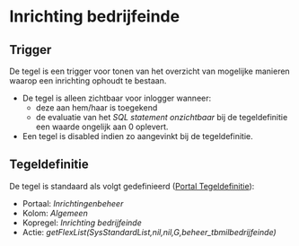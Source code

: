 # Inrichting bedrijfeinde

## Trigger

De tegel is een trigger voor tonen van het overzicht van mogelijke manieren waarop een inrichting ophoudt te bestaan.

* De tegel is alleen zichtbaar voor inlogger wanneer:
  * deze aan hem/haar is toegekend
  * de evaluatie van het *SQL statement onzichtbaar* bij de tegeldefinitie een waarde ongelijk aan 0 oplevert.
* Een tegel is disabled indien zo aangevinkt bij de tegeldefinitie.

## Tegeldefinitie

De tegel is standaard als volgt gedefinieerd ([Portal Tegeldefinitie](/docs/instellen_inrichten/portaldefinitie/portal_tegel.md)):

* Portaal: *Inrichtingenbeheer*
* Kolom: *Algemeen*
* Kopregel: *Inrichting bedrijfeinde*
* Actie: *getFlexList(SysStandardList,nil,nil,G,beheer_tbmilbedrijfeinde)*
